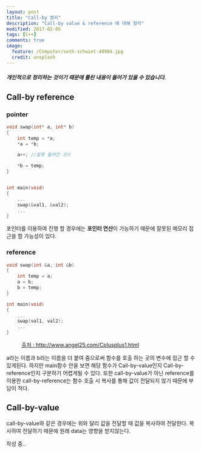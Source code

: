 ```yaml
---
layout: post
title: "Call-by 정리"
description: "Call-by value & reference 에 대해 정리"
modified: 2017-02-05
tags: [C++]
comments: true
image:
  feature: /Computer/seth-schwiet-40984.jpg
  credit: unsplash
---
```


##### 개인적으로 정리하는 것이기 때문에 틀린 내용이 들어가 있을 수 있습니다.

## Call-by reference

### pointer
```cpp
void swap(int* a, int* b)
{
	int temp = *a;
	*a = *b;

	a++; //잘못 들어간 코드

	*b = temp;
}


int main(void)
{
	...
	swap(&val1, &val2);
	...
}
```
포인터를 이용하여 진행 할 경우에는 <strong>포인터 연산</strong>이 가능하기 때문에 잘못된 메모리 접근을 할 가능성이 있다.

### reference
```cpp
void swap(int &a, int &b)
{
	int temp = a;
	a = b;
	b = temp;
}

int main(void)
{
	...
	swap(val1, val2);
	...
}
```
<figure>
    <a href="http://www.angel25.com/ImageFile/CplusplusImage5.gif"><img src="http://www.angel25.com/ImageFile/CplusplusImage5.gif" alt=""></a>
    <figcaption><a href="http://www.angel25.com/Cplusplus1.html">출처 : http://www.angel25.com/Cplusplus1.html</a></figcaption>
</figure>

a라는 이름과 b라는 이름을 더 붙여 줌으로써 함수를 호출 하는 곳의 변수에 접근 할 수 있게된다.
하지만 main함수 안을 보면 해당 함수가 Call-by-value인지 Call-by-reference인지 구분하기 어렵게될 수 있다.
또한 call-by-value가 아닌 reference를 이용한 call-by-reference는 함수 호출 시 복사를 통해 값이 전달되지 않기 때문에 부담이 적다.

## Call-by-value
call-by-value와 같은 경우에는 위와 달리 값을 전달할 때 값을 복사하여 전달한다.
복사하여 전달하기 때문에 원래 data는 영향을 받지않는다.

작성 중..
